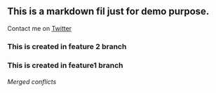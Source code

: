 ## This is a markdown fil just for demo purpose.

Contact me on [Twitter](Http://twitter.com/ktajpuri)


### This is created in feature 2 branch

### This is created in feature1 branch

###### Merged conflicts
